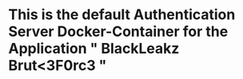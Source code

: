 # This is the default Authentication Server Docker-Container for the Application " BlackLeakz Brut<3F0rc3 "


